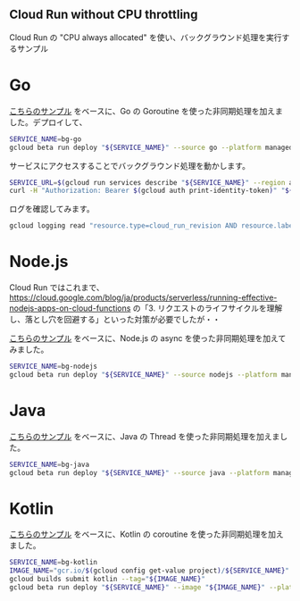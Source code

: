 Cloud Run without CPU throttling
---

Cloud Run の "CPU always allocated" を使い、バックグラウンド処理を実行するサンプル

# Go

[こちらのサンプル](https://cloud.google.com/run/docs/quickstarts/build-and-deploy/go) をベースに、Go の Goroutine を使った非同期処理を加えました。デプロイして、

```bash
SERVICE_NAME=bg-go
gcloud beta run deploy "${SERVICE_NAME}" --source go --platform managed --region asia-northeast1 --no-allow-unauthenticated --quiet --no-cpu-throttling
```

サービスにアクセスすることでバックグラウンド処理を動かします。

```bash
SERVICE_URL=$(gcloud run services describe "${SERVICE_NAME}" --region asia-northeast1 --format 'value(status.address.url)')
curl -H "Authorization: Bearer $(gcloud auth print-identity-token)" "${SERVICE_URL}"
```

ログを確認してみます。

```bash
gcloud logging read "resource.type=cloud_run_revision AND resource.labels.service_name=${SERVICE_NAME}" --limit 10 --format json | jq -r '.[].textPayload'
```

# Node.js

Cloud Run ではこれまで、https://cloud.google.com/blog/ja/products/serverless/running-effective-nodejs-apps-on-cloud-functions の「3. リクエストのライフサイクルを理解し、落とし穴を回避する」といった対策が必要でしたが・・

[こちらのサンプル](https://cloud.google.com/run/docs/quickstarts/build-and-deploy/nodejs) をベースに、Node.js の async を使った非同期処理を加えてみました。

```bash
SERVICE_NAME=bg-nodejs
gcloud beta run deploy "${SERVICE_NAME}" --source nodejs --platform managed --region asia-northeast1 --no-allow-unauthenticated --quiet --no-cpu-throttling
```

# Java

[こちらのサンプル](https://github.com/GoogleCloudPlatform/buildpack-samples/tree/master/sample-java-gradle) をベースに、Java の Thread を使った非同期処理を加えました。

```bash
SERVICE_NAME=bg-java
gcloud beta run deploy "${SERVICE_NAME}" --source java --platform managed --region asia-northeast1 --no-allow-unauthenticated --quiet --no-cpu-throttling
```

# Kotlin

[こちらのサンプル](https://github.com/knative/docs/tree/main/docs/serving/samples/hello-world/helloworld-kotlin) をベースに、Kotlin の coroutine を使った非同期処理を加えました。

```bash
SERVICE_NAME=bg-kotlin
IMAGE_NAME="gcr.io/$(gcloud config get-value project)/${SERVICE_NAME}"
gcloud builds submit kotlin --tag="${IMAGE_NAME}"
gcloud beta run deploy "${SERVICE_NAME}" --image "${IMAGE_NAME}" --platform managed --region asia-northeast1 --no-allow-unauthenticated --quiet --no-cpu-throttling
```
